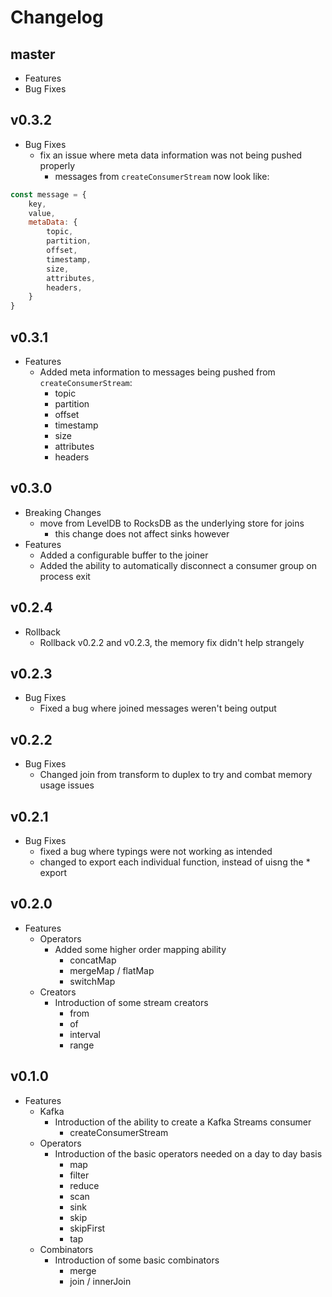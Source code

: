 # Changelog

## master

-   Features
-   Bug Fixes

## v0.3.2

- Bug Fixes
  - fix an issue where meta data information was not being pushed properly
    - messages from `createConsumerStream` now look like:

```javascript
const message = {
    key,
    value,
    metaData: {
        topic,
        partition,
        offset,
        timestamp,
        size,
        attributes,
        headers,
    }
}
```

## v0.3.1

- Features
    - Added meta information to messages being pushed from `createConsumerStream`:
        - topic
        - partition
        - offset
        - timestamp
        - size
        - attributes
        - headers

## v0.3.0

- Breaking Changes
    - move from LevelDB to RocksDB as the underlying store for joins
        - this change does not affect sinks however
- Features
    - Added a configurable buffer to the joiner
    - Added the ability to automatically disconnect a consumer group on process exit

## v0.2.4

- Rollback
    - Rollback v0.2.2 and v0.2.3, the memory fix didn't help strangely

## v0.2.3

- Bug Fixes
    - Fixed a bug where joined messages weren't being output

## v0.2.2

- Bug Fixes
    - Changed join from transform to duplex to try and combat memory usage issues

## v0.2.1

-   Bug Fixes
    -   fixed a bug where typings were not working as intended
    -   changed to export each individual function, instead of uisng the \* export

## v0.2.0

-   Features
    -   Operators
        -   Added some higher order mapping ability
            -   concatMap
            -   mergeMap / flatMap
            -   switchMap
    -   Creators
        -   Introduction of some stream creators
            -   from
            -   of
            -   interval
            -   range

## v0.1.0

-   Features
    -   Kafka
        -   Introduction of the ability to create a Kafka Streams consumer
            -   createConsumerStream
    -   Operators
        -   Introduction of the basic operators needed on a day to day basis
            -   map
            -   filter
            -   reduce
            -   scan
            -   sink
            -   skip
            -   skipFirst
            -   tap
    -   Combinators
        -   Introduction of some basic combinators
            -   merge
            -   join / innerJoin
